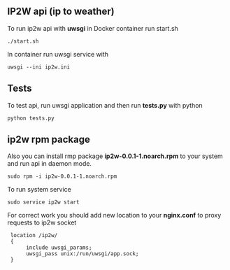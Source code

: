 ## IP2W api (ip to weather)

To run ip2w api with **uwsgi** in Docker container run start.sh
```
./start.sh
```

In container run uwsgi service with
```
uwsgi --ini ip2w.ini
```

## Tests

To test api, run uwsgi application and then run **tests.py** with python
```
python tests.py
```

## ip2w rpm package

Also you can install rmp package **ip2w-0.0.1-1.noarch.rpm** to your system and run api in daemon mode.
```
sudo rpm -i ip2w-0.0.1-1.noarch.rpm
```

To run system service
```
sudo service ip2w start
```

For correct work you should add new location to your **nginx.conf** to proxy requests to ip2w socket
```
 location /ip2w/ 
 {
      include uwsgi_params;
      uwsgi_pass unix:/run/uwsgi/app.sock;
 }
 ```
